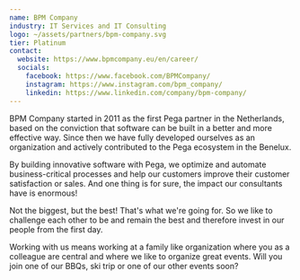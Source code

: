 ```yaml
---
name: BPM Company
industry: IT Services and IT Consulting
logo: ~/assets/partners/bpm-company.svg
tier: Platinum
contact:
  website: https://www.bpmcompany.eu/en/career/
  socials:
    facebook: https://www.facebook.com/BPMCompany/
    instagram: https://www.instagram.com/bpm_company/
    linkedin: https://www.linkedin.com/company/bpm-company/
---
```


BPM Company started in 2011 as the first Pega partner in the Netherlands, based on the conviction that software can be built in a better and more effective way. Since then we have fully developed ourselves as an organization and actively contributed to the Pega ecosystem in the Benelux.

By building innovative software with Pega, we optimize and automate business-critical processes and help our customers improve their customer satisfaction or sales. And one thing is for sure, the impact our consultants have is enormous!

Not the biggest, but the best! That's what we're going for. So we like to challenge each other to be and remain the best and therefore invest in our people from the first day.

Working with us means working at a family like organization where you as a colleague are central and where we like to organize great events. Will you join one of our BBQs, ski trip or one of our other events soon?
